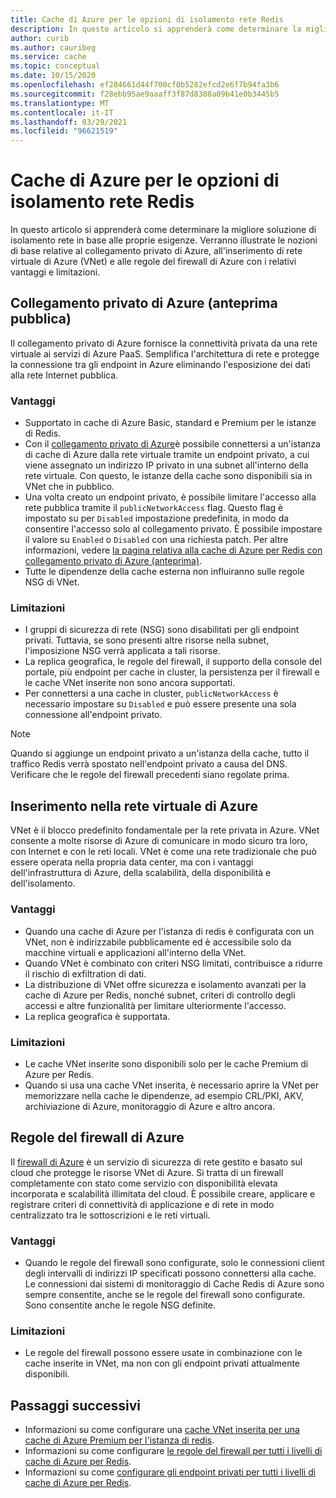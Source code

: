 ```yaml
---
title: Cache di Azure per le opzioni di isolamento rete Redis
description: In questo articolo si apprenderà come determinare la migliore soluzione di isolamento rete in base alle proprie esigenze. Verranno illustrate le nozioni di base relative al collegamento privato di Azure, all'inserimento di rete virtuale di Azure (VNet) e alle regole del firewall di Azure con i relativi vantaggi e limitazioni.
author: curib
ms.author: cauribeg
ms.service: cache
ms.topic: conceptual
ms.date: 10/15/2020
ms.openlocfilehash: ef284661d44f700cf0b5282efcd2e6f7b94fa3b6
ms.sourcegitcommit: f28ebb95ae9aaaff3f87d8388a09b41e0b3445b5
ms.translationtype: MT
ms.contentlocale: it-IT
ms.lasthandoff: 03/29/2021
ms.locfileid: "96621519"
---
```

# <a name="azure-cache-for-redis-network-isolation-options"></a>Cache di Azure per le opzioni di isolamento rete Redis 
In questo articolo si apprenderà come determinare la migliore soluzione di isolamento rete in base alle proprie esigenze. Verranno illustrate le nozioni di base relative al collegamento privato di Azure, all'inserimento di rete virtuale di Azure (VNet) e alle regole del firewall di Azure con i relativi vantaggi e limitazioni.  

## <a name="azure-private-link-public-preview"></a>Collegamento privato di Azure (anteprima pubblica) 
Il collegamento privato di Azure fornisce la connettività privata da una rete virtuale ai servizi di Azure PaaS. Semplifica l'architettura di rete e protegge la connessione tra gli endpoint in Azure eliminando l'esposizione dei dati alla rete Internet pubblica. 

### <a name="advantages"></a>Vantaggi
* Supportato in cache di Azure Basic, standard e Premium per le istanze di Redis. 
* Con il [collegamento privato di Azure](../private-link/private-link-overview.md)è possibile connettersi a un'istanza di cache di Azure dalla rete virtuale tramite un endpoint privato, a cui viene assegnato un indirizzo IP privato in una subnet all'interno della rete virtuale. Con questo, le istanze della cache sono disponibili sia in VNet che in pubblico.  
* Una volta creato un endpoint privato, è possibile limitare l'accesso alla rete pubblica tramite il `publicNetworkAccess` flag. Questo flag è impostato su per `Disabled` impostazione predefinita, in modo da consentire l'accesso solo al collegamento privato. È possibile impostare il valore su `Enabled` o `Disabled` con una richiesta patch. Per altre informazioni, vedere [la pagina relativa alla cache di Azure per Redis con collegamento privato di Azure (anteprima)](cache-private-link.md). 
* Tutte le dipendenze della cache esterna non influiranno sulle regole NSG di VNet.

### <a name="limitations"></a>Limitazioni 
* I gruppi di sicurezza di rete (NSG) sono disabilitati per gli endpoint privati. Tuttavia, se sono presenti altre risorse nella subnet, l'imposizione NSG verrà applicata a tali risorse.
* La replica geografica, le regole del firewall, il supporto della console del portale, più endpoint per cache in cluster, la persistenza per il firewall e le cache VNet inserite non sono ancora supportati. 
* Per connettersi a una cache in cluster, `publicNetworkAccess` è necessario impostare su `Disabled` e può essere presente una sola connessione all'endpoint privato.

> [!NOTE]
> Quando si aggiunge un endpoint privato a un'istanza della cache, tutto il traffico Redis verrà spostato nell'endpoint privato a causa del DNS.
> Verificare che le regole del firewall precedenti siano regolate prima.  
>
>

## <a name="azure-virtual-network-injection"></a>Inserimento nella rete virtuale di Azure 
VNet è il blocco predefinito fondamentale per la rete privata in Azure. VNet consente a molte risorse di Azure di comunicare in modo sicuro tra loro, con Internet e con le reti locali. VNet è come una rete tradizionale che può essere operata nella propria data center, ma con i vantaggi dell'infrastruttura di Azure, della scalabilità, della disponibilità e dell'isolamento. 

### <a name="advantages"></a>Vantaggi
* Quando una cache di Azure per l'istanza di redis è configurata con un VNet, non è indirizzabile pubblicamente ed è accessibile solo da macchine virtuali e applicazioni all'interno della VNet.  
* Quando VNet è combinato con criteri NSG limitati, contribuisce a ridurre il rischio di exfiltration di dati. 
* La distribuzione di VNet offre sicurezza e isolamento avanzati per la cache di Azure per Redis, nonché subnet, criteri di controllo degli accessi e altre funzionalità per limitare ulteriormente l'accesso. 
* La replica geografica è supportata. 

### <a name="limitations"></a>Limitazioni
* Le cache VNet inserite sono disponibili solo per le cache Premium di Azure per Redis. 
* Quando si usa una cache VNet inserita, è necessario aprire la VNet per memorizzare nella cache le dipendenze, ad esempio CRL/PKI, AKV, archiviazione di Azure, monitoraggio di Azure e altro ancora.  


## <a name="azure-firewall-rules"></a>Regole del firewall di Azure
Il [firewall di Azure](../firewall/overview.md) è un servizio di sicurezza di rete gestito e basato sul cloud che protegge le risorse VNet di Azure. Si tratta di un firewall completamente con stato come servizio con disponibilità elevata incorporata e scalabilità illimitata del cloud. È possibile creare, applicare e registrare criteri di connettività di applicazione e di rete in modo centralizzato tra le sottoscrizioni e le reti virtuali.  

### <a name="advantages"></a>Vantaggi
* Quando le regole del firewall sono configurate, solo le connessioni client degli intervalli di indirizzi IP specificati possono connettersi alla cache. Le connessioni dai sistemi di monitoraggio di Cache Redis di Azure sono sempre consentite, anche se le regole del firewall sono configurate. Sono consentite anche le regole NSG definite.  

### <a name="limitations"></a>Limitazioni
* Le regole del firewall possono essere usate in combinazione con le cache inserite in VNet, ma non con gli endpoint privati attualmente disponibili. 


## <a name="next-steps"></a>Passaggi successivi
* Informazioni su come configurare una [cache VNet inserita per una cache di Azure Premium per l'istanza di redis](cache-how-to-premium-vnet.md).  
* Informazioni su come configurare [le regole del firewall per tutti i livelli di cache di Azure per Redis](cache-configure.md#firewall). 
* Informazioni su come [configurare gli endpoint privati per tutti i livelli di cache di Azure per Redis](cache-private-link.md).